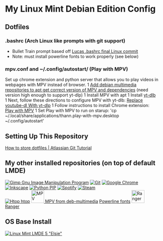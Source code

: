 # My Linux Mint Debian Edition Config
## Dotfiles
### .bashrc (Arch Linux like prompts with git support)
- Bullet Train prompt based off [Lucas .bashrc final Linux commit](https://github.com/ChevySSinSD/bashrc)
- Note: must install powerline fonts to work properly (see below)

### mpv.conf and ~/.config/autostart/ (Play with MPV)
Set up chrome extension and python server that allows you to play videos in webpages with MPV instead of browser.
1 [Add debian multimedia repositories to apt get correct version of MPV and dependencies](https://hackernoon.com/install-deb-multimedia-repositories-on-debian-and-kali-linux-vy5o3y4q) (need version high enough to support yt-dlp)
1 Install MPV with apt
1 Install [yt-dlb](https://github.com/yt-dlp/yt-dlp#installation) 
1 Next, follow these directions to configure MPV with yt-dlb: [Replace youtube-dl With yt-dlp](https://www.funkyspacemonkey.com/replace-youtube-dl-with-yt-dlp-how-to-make-mpv-work-with-yt-dlp)
1 Follow instructions to install Chrome extension: [Play with MPV](https://github.com/Thann/play-with-mpv)
1 Set Play with MPV to run on starup: 'cp ~/.local/share/applications/thann.play-with-mpv.desktop ~/.config/autostart'

## Setting Up This Repository
[How to store dotfiles | Atlassian Git Tutorial](https://www.atlassian.com/git/tutorials/dotfiles)

## My other installed repositories (on top of default LMDE)
[![Gimp Gnu Image Manipulation Program](https://img.shields.io/badge/Gimp-657D8B?style=for-the-badge&logo=gimp&logoColor=FFFFFF)](https://packages.debian.org/gimp)
[![Git](https://img.shields.io/badge/git-%23F05033.svg?style=for-the-badge&logo=git&logoColor=white)](https://packages.debian.org/git)
[![Google Chrome](https://img.shields.io/badge/Google%20Chrome-4285F4?style=for-the-badge&logo=GoogleChrome&logoColor=white)](https://www.google.com/intl/en_us/chrome/)
[![Inkscape](https://img.shields.io/badge/Inkscape-e0e0e0?style=for-the-badge&logo=inkscape&logoColor=080A13)](https://packages.debian.org/inkscape)
[![Python](https://img.shields.io/badge/python-3670A0?style=for-the-badge&logo=python&logoColor=ffdd54) PIP](https://packages.debian.org/python3-pip)
[![Spotify](https://img.shields.io/badge/Spotify-1ED760?style=for-the-badge&logo=spotify&logoColor=white)](https://www.spotify.com/us/download/linux/)
[![Steam](https://img.shields.io/badge/steam-%23000000.svg?style=for-the-badge&logo=steam&logoColor=white)](https://packages.debian.org/steam)
<br/>
[![Htop](https://upload.wikimedia.org/wikipedia/commons/5/5d/Breezeicons-apps-48-htop.svg) htop](https://packages.debian.org/htop)
[<img src="https://upload.wikimedia.org/wikipedia/commons/7/73/Mpv_logo_%28official%29.png" width=42 alt="MPV"> MPV from deb-multimedia](https://www.deb-multimedia.org/dists/testing/main/binary-amd64/package/mpv)
[Powerline fonts](https://packages.debian.org/fonts-powerline)
[<img src="https://raw.githubusercontent.com/ranger/ranger-assets/f36bccaa8df4d345f9def63cb6e25ea1990ce99c/logo/ranger312.svg" width=42 alt="Ranger"> Ranger](https://packages.debian.org/ranger)

## OS Base Install
[![Linux Mint](https://img.shields.io/badge/Linux%20Mint-87CF3E?style=for-the-badge&logo=Linux%20Mint&logoColor=white) LMDE 5 "Elsie"](https://blog.linuxmint.com/?p=4287)

